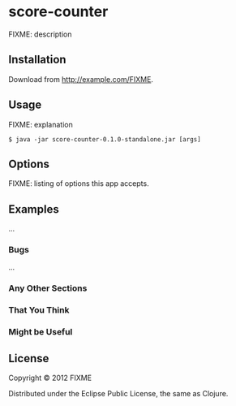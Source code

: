 # score-counter

FIXME: description

## Installation

Download from http://example.com/FIXME.

## Usage

FIXME: explanation

    $ java -jar score-counter-0.1.0-standalone.jar [args]

## Options

FIXME: listing of options this app accepts.

## Examples

...

### Bugs

...

### Any Other Sections
### That You Think
### Might be Useful

## License

Copyright © 2012 FIXME

Distributed under the Eclipse Public License, the same as Clojure.
